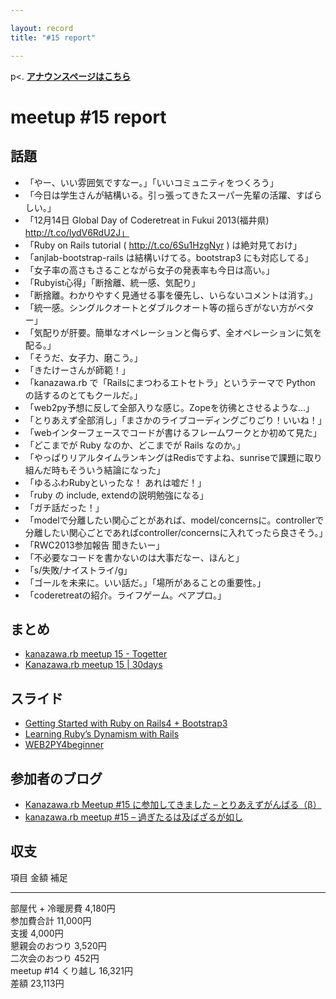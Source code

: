 ```yaml
---

layout: record
title: "#15 report"

---
```


p\<. <a href="./"><strong>アナウンスページはこちら</strong></a>

meetup #15 report
==================

話題
----

-   「やー、いい雰囲気ですなー。」「いいコミュニティをつくろう」
-   「今日は学生さんが結構いる。引っ張ってきたスーパー先輩の活躍、すばらしい。」
-   「12月14日 Global Day of Coderetreat in Fukui 2013(福井県)
    http://t.co/lydV6RdU2J」
-   「Ruby on Rails tutorial ( http://t.co/6Su1HzgNyr ) は絶対見ておけ」
-   「anjlab-bootstrap-rails は結構いけてる。bootstrap3 にも対応してる」
-   「女子率の高さもさることながら女子の発表率も今日は高い。」
-   「Rubyist心得」「断捨離、統一感、気配り」
-   「断捨離。わかりやすく見通せる事を優先し、いらないコメントは消す。」
-   「統一感。シングルクオートとダブルクオート等の揺らぎがない方がベター」
-   「気配りが肝要。簡単なオペレーションと侮らず、全オペレーションに気を配る。」
-   「そうだ、女子力、磨こう。」
-   「きたけーさんが師範！」
-   「kanazawa.rb で「Railsにまつわるエトセトラ」というテーマで Python
    の話するのとてもクールだ。」
-   「web2py予想に反して全部入りな感じ。Zopeを彷彿とさせるような…」
-   「とりあえず全部消し」「まさかのライブコーディングごりごり！いいね！」
-   「webインターフェースでコードが書けるフレームワークとか初めて見た」
-   「どこまでが Ruby なのか、どこまでが Rails なのか。」
-   「やっぱりリアルタイムランキングはRedisですよね、sunriseで課題に取り組んだ時もそういう結論になった」
-   「ゆるふわRubyといったな！ あれは嘘だ！」
-   「ruby の include, extendの説明勉強になる」
-   「ガチ話だった！」
-   「modelで分離したい関心ごとがあれば、model/concernsに。controllerで分離したい関心ごとであればcontroller/concernsに入れてったら良さそう。」
-   「RWC2013参加報告 聞きたいー」
-   「不必要なコードを書かないのは大事だなー、ほんと」
-   「s/失敗/ナイストライ/g」
-   「ゴールを未来に。いい話だ。」「場所があることの重要性。」
-   「coderetreatの紹介。ライフゲーム。ペアプロ。」

まとめ
------

-   [kanazawa.rb meetup 15 - Togetter](http://togetter.com/li/594153)
-   [Kanazawa.rb meetup 15 | 30days](http://30d.jp/kzrb/5)

スライド
--------

-   [Getting Started with Ruby on Rails4 +
    Bootstrap3](http://www.slideshare.net/yizawa/getting-started-with-ror4-bs3)
-   [Learning Ruby’s Dynamism with
    Rails](https://speakerdeck.com/wtnabe/learning-rubys-dynamism-with-rails)
-   [WEB2PY4beginner](http://www.slideshare.net/yotaichino/web2py4beginner)

参加者のブログ
--------------

-   [Kanazawa.rb Meetup #15 に参加してきました –
    とりあえずがんばる（β）](http://betachelsea.hatenablog.com/entry/2013/11/25/003402)
-   [kanazawa.rb meetup #15 –
    過ぎたるは及ばざるが如し](http://cotton-desu.hatenablog.com/entry/2013/11/26/210818)

収支
----

  項目                   金額       補足
  ---------------------- ---------- ------
  部屋代 + 冷暖房費      4,180円    
  参加費合計             11,000円   
  支援                   4,000円    
  懇親会のおつり         3,520円    
  二次会のおつり         452円      
  meetup #14 くり越し   16,321円   
  差額                   23,113円   


